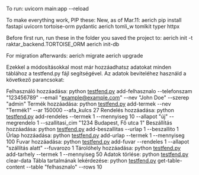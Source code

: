 To run:
uvicorn main:app --reload

To make everything work, PIP these: New, as of Mar.11: aerich
pip install fastapi uvicorn tortoise-orm pydantic aerich tomli_w tomlkit typer httpx

Before first run, run these in the folder you saved the project to:
aerich init -t raktar_backend.TORTOISE_ORM
aerich init-db

For migration afterwards:
aerich migrate
aerich upgrade

Ezekkel a módosításokkal most már hozzáadhatsz adatokat minden táblához a testfend.py fájl segítségével. Az adatok beviteléhez használd a következő parancsokat:

Felhasználó hozzáadása: python [testfend.py](http://_vscodecontentref_/5) add-felhasznalo --telefonszam "123456789" --email "example@example.com" --nev "John Doe" --szerep "admin"
Termék hozzáadása: python [testfend.py](http://_vscodecontentref_/6) add-termek --nev "Termék1" --ar 150000 --afa_kulcs 27
Rendelés hozzáadása: python [testfend.py](http://_vscodecontentref_/7) add-rendeles --termek 1 --mennyiseg 10 --allapot "új" --megrendelo 1 --szallitasi_cim "1234 Budapest, Fő utca 1"
Beszállítás hozzáadása: python [testfend.py](http://_vscodecontentref_/8) add-beszallitas --urlap 1 --beszallito 1
Űrlap hozzáadása: python [testfend.py](http://_vscodecontentref_/9) add-urlap --termek 1 --mennyiseg 100
Fuvar hozzáadása: python [testfend.py](http://_vscodecontentref_/10) add-fuvar --rendeles 1 --allapot "szállítás alatt" --fuvarozo 1
Tárolóhely hozzáadása: python [testfend.py](http://_vscodecontentref_/11) add-tarhely --termek 1 --mennyiseg 50
Adatok törlése: python [testfend.py](http://_vscodecontentref_/12) clear-data
Tábla tartalmának lekérdezése: python [testfend.py](http://_vscodecontentref_/13) get-table-content --table "felhasznalo" --rows 10
